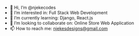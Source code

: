 - 👋 Hi, I’m @njekecodes
- 👀 I’m interested in: Full Stack Web Development
- 🌱 I’m currently learning: Django, React.js
- 💞️ I’m looking to collaborate on: Online Store Web Application 
- 📫 How to reach me: njekesdesigns@gmail.com

<!---
njekecodes/njekecodes is a ✨ special ✨ repository because its `README.md` (this file) appears on your GitHub profile.
You can click the Preview link to take a look at your changes.
--->
